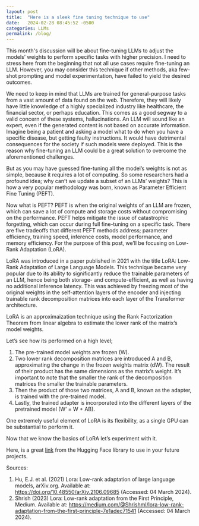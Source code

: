 ```yaml
---
layout: post
title:  "Here is a sleek fine tuning technique to use"
date:   2024-02-28 08:45:52 -0500
categories: LLMs
permalink: /blog/
---
```

This month's discussion will be about fine-tuning LLMs to adjust the models’ weights to perform specific tasks with higher precision. I need to stress here from the beginning that not all use cases require fine-tuning an LLM. However, you may consider this technique if other methods, aka few-shot prompting and model experimentation, have failed to yield the desired outcomes. 

We need to keep in mind that LLMs are trained for general-purpose tasks from a vast amount of data found on the web. Therefore, they will likely have little knowledge of a highly specialized industry like healthcare, the financial sector, or perhaps education. This comes as a good segway to a valid concern of these systems, hallucinations. An LLM will sound like an expert, even if the generated content is not based on accurate information. Imagine being a patient and asking a model what to do when you have a specific disease, but getting faulty instructions. It would have detrimental consequences for the society if such models were deployed. This is the reason why fine-tuning an LLM could be a great solution to overcome the aforementioned challenges. 

But as you may have guessed fine-tuning all the model’s weights is not as simple, because it requires a lot of computing. So some researchers had a profound idea; why can’t we update a subset of an LLMs’ weights? This is how a very popular methodology was born, known as Parameter Efficient Fine Tuning (PEFT).

Now what is PEFT?
PEFT is when the original weights of an LLM are frozen, which can save a lot of compute and storage costs without compromising on the performance. PEFT helps mitigate the issue of catastrophic forgetting, which can occur during full fine-tuning on a specific task. There are five tradeoffs that different PEFT methods address; parameter efficiency, training speed, inference costs, model performance, and memory efficiency. For the purpose of this post, we’ll be focusing on Low-Rank Adaptation (LoRA).

LoRA was introduced in a paper published in 2021 with the title LoRA: Low-Rank Adaptation of Large Language Models. This technique became very popular due to its ability to significantly reduce the trainable parameters of an LLM, hence being both storage- and compute-efficient, as well as having no additional inference latency. This was achieved by freezing most of the original weights in the self-attention layers of the encoder and injecting trainable rank decomposition matrices into each layer of the Transformer architecture.  

LoRA is an approximaization technique using the Rank Factorization Theorem from linear algebra to estimate the lower rank of the matrix’s model weights. 

Let’s see how its performed on a high level; 
1) The pre-trained model weights are frozen (W).
2) Two lower rank decomposition matrices are introduced A and B, approximating the change in the frozen weights matrix (dW). The result of their product has the same dimensions as the matrix’s weight. It’s important to note that the smaller the rank of the decomposition matrices the smaller the trainable parameters. 
3) Then the product of those two matrices, A and B, known as the adapter, is trained with the pre-trained model.
4) Lastly, the trained adapter is incorporated into the different layers of the pretrained model (W’ = W + AB).

One extremely useful element of LoRA is its flexibility, as a single GPU can be substantial to perform it. 

Now that we know the basics of LoRA let’s experiment with it.

Here, is a great [link](https://huggingface.co/docs/diffusers/main/en/training/lora) from the Hugging Face library to use in your future projects. 

Sources:
1) Hu, E.J. et al. (2021) Lora: Low-rank adaptation of large language models, arXiv.org. Available at: https://doi.org/10.48550/arXiv.2106.09685 (Accessed: 04 March 2024). 
2) Shrish (2023) Lora: Low-rank adaptation from the First Principle, Medium. Available at: https://medium.com/@Shrishml/lora-low-rank-adaptation-from-the-first-principle-7e1adec71541 (Accessed: 04 March 2024). 

